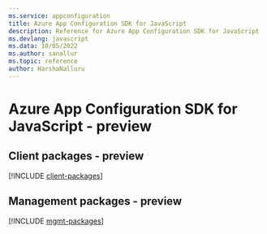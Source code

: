 ```yaml
---
ms.service: appconfiguration
title: Azure App Configuration SDK for JavaScript
description: Reference for Azure App Configuration SDK for JavaScript
ms.devlang: javascript
ms.data: 10/05/2022
ms.author: sanallur
ms.topic: reference
author: HarshaNalluru
---
```

# Azure App Configuration SDK for JavaScript - preview

## Client packages - preview
[!INCLUDE [client-packages](app-configuration-client-index.md)]
## Management packages - preview
[!INCLUDE [mgmt-packages](app-configuration-mgmt-index.md)]